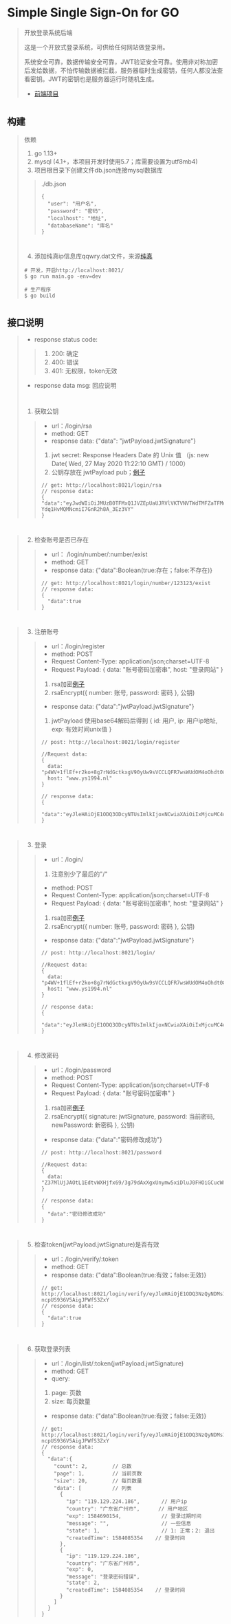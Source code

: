 # Simple Single Sign-On for GO
> 开放登录系统后端
>
> 这是一个开放式登录系统，可供给任何网站做登录用。
>
> 系统安全可靠，数据传输安全可靠，JWT验证安全可靠。使用非对称加密后发给数据，不怕传输数据被拦截，服务器临时生成密钥，任何人都没法查看密钥。JWT的密钥也是服务器运行时随机生成。
>
> * [前端项目](https://github.com/digi1874/sso-web)
> #

## 构建
> 依赖
> 1. go 1.13+
> 2. mysql (4.1+，本项目开发时使用5.7；库需要设置为utf8mb4)
> 3. 项目根目录下创建文件db.json连接mysql数据库
>> ./db.json
>> ```
>> {
>>   "user": "用户名",
>>   "password": "密码",
>>   "localhost": "地址",
>>   "databaseName": "库名"
>> }
>> ```
>> #
> 4. 添加纯真ip信息库qqwry.dat文件，来源[纯真](https://github.com/freshcn/qqwry)
> ```
> # 开发，开启http://localhost:8021/
> $ go run main.go -env=dev
>
> # 生产程序
> $ go build
> ```
> #

## 接口说明
> * response status code:
>> 1. 200: 确定
>> 2. 400: 错误
>> 3. 401: 无权限，token无效
> * response data msg: 回应说明
> #
> 1. 获取公钥
>> * url：/login/rsa
>> * method: GET
>> * response data: {"data": "jwtPayload.jwtSignature"}
>> 1. jwt secret: Response Headers Date 的 Unix 值 （js: new Date( Wed, 27 May 2020 11:22:10 GMT) / 1000）
>> 2. 公钥存放在 jwtPayload pub；[例子](https://github.com/digi1874/sso-web/blob/master/src/api/rsa.js)
>> ```
>> // get: http://localhost:8021/login/rsa
>> // response data:
>> {
>> "data":"eyJwdWIiOiJMUzB0TFMxQ1JVZEpUaUJRVlVKTVNVTWdTMFZaTFMwdExTMEtUVWxIWmsxQk1FZERVM0ZIVTBsaU0wUlJSVUpCVVZWQlFUUkhUa0ZFUTBKcFVVdENaMUZFTTFGck9IbDNVR1ZOTDFsbVdHdElMMWx0YWxseVNtRTRSZ3BNTWtjNWVUUmhlVE4yTW1GU1VIRlJlVUZhWjBzM1IyWjBTMU5pT0hwMFdsQkhUbFJvUTFOSVduTmxZbk51U1RkcE0yTk1RV1o0UmxONkswTjNOWFJtQ201MVowTlRXbVJRVG1aNVZIQlllVU4yTUhaT1RVOUNkamRJZFVWcFIyMXFSRmhYY1dsUlIzTkxaVGh3TVdOdFpVMXZZa2RwVFdaTVRGTnpVRU5LTTFjS2RFcDZUamxLVm5CbFMyWmtSbTk0VFRKUlNVUkJVVUZDQ2kwdExTMHRSVTVFSUZCVlFreEpReUJMUlZrdExTMHRMUW89In0.duHJ2lDNFj15k-Ydq1HvMQMNcmiI7GnR2h8A_3Ez3VY"
>> }
>> ```
>> #

> 2. 检查账号是否已存在
>> * url： /login/number/:number/exist
>> * method: GET
>> * response data: {"data":Boolean(true:存在；false:不存在)}
>> ```
>> // get: http://localhost:8021/login/number/123123/exist
>> // response data:
>> {
>>   "data":true
>> }
>> ```
>> #

> 3. 注册账号
>> * url：/login/register
>> * method: POST
>> * Request Content-Type: application/json;charset=UTF-8
>> * Request Payload: { data: "账号密码加密串", host: "登录网站" }
>> 1. rsa加密[例子](https://github.com/digi1874/sso-web/blob/master/src/utils/crypto.js)
>> 2. rsaEncrypt({ number: 账号, password: 密码 }, 公钥)
>> * response data: {"data":"jwtPayload.jwtSignature"}
>> 1. jwtPayload 使用base64解码后得到 { id: 用户, ip: 用户ip地址, exp: 有效时间unix值 }
>> ```
>> // post: http://localhost:8021/login/register
>>
>> //Request data:
>> {
>>   data: "p4WV+1flEf+r2ko+8g7rNdGctkxgV90yUw9sVCCLQFR7wsWUdOM4oOhdt08lCdajYvPOjS1/sSBa9gp7RSynIjsc8l2zYWhL75WCVvA0A49GRI8nyr9y3944H7yN3wSA6AODHR/sE7Bdis0cMC7FFh/1DmRwmUEO9alrWAPtDY0="
>>   host: "www.ys1994.nl"
>> }
>>
>> // response data:
>> {
>>   "data":"eyJleHAiOjE1ODQ3ODcyNTUsImlkIjoxNCwiaXAiOiIxMjcuMC4wLjEifQ.SbBU8drwIeNuyViPaqnDqGXwipGSkaQq63LOwoQLVOw"
>> }
>> ```
>> #

> 3. 登录
>> * url：/login/
>> 1. 注意别少了最后的"/"
>> * method: POST
>> * Request Content-Type: application/json;charset=UTF-8
>> * Request Payload: { data: "账号密码加密串", host: "登录网站" }
>> 1. rsa加密[例子](https://github.com/digi1874/sso-web/blob/master/src/utils/crypto.js)
>> 2. rsaEncrypt({ number: 账号, password: 密码 }, 公钥)
>> * response data: {"data":"jwtPayload.jwtSignature"}
>> ```
>> // post: http://localhost:8021/login/
>>
>> //Request data:
>> {
>>   data: "p4WV+1flEf+r2ko+8g7rNdGctkxgV90yUw9sVCCLQFR7wsWUdOM4oOhdt08lCdajYvPOjS1/sSBa9gp7RSynIjsc8l2zYWhL75WCVvA0A49GRI8nyr9y3944H7yN3wSA6AODHR/sE7Bdis0cMC7FFh/1DmRwmUEO9alrWAPtDY0="
>>   host: "www.ys1994.nl"
>> }
>>
>> // response data:
>> {
>>   "data":"eyJleHAiOjE1ODQ3ODcyNTUsImlkIjoxNCwiaXAiOiIxMjcuMC4wLjEifQ.SbBU8drwIeNuyViPaqnDqGXwipGSkaQq63LOwoQLVOw"
>> }
>> ```
>> #

> 4. 修改密码
>> * url：/login/password
>> * method: POST
>> * Request Content-Type: application/json;charset=UTF-8
>> * Request Payload: { data: "账号密码加密串" }
>> 1. rsa加密[例子](https://github.com/digi1874/sso-web/blob/master/src/utils/crypto.js)
>> 2. rsaEncrypt({ signature: jwtSignature, password: 当前密码, newPassword: 新密码 }, 公钥)
>> * response data: {"data":"密码修改成功"}
>> ```
>> // post: http://localhost:8021/password
>>
>> //Request data:
>> {
>>   data: "Z37MlUjJAOtL1EdtvWXHjfx69/3g79dAxXgxUnymw5xiDluJ0FHOiGCucWFDg+MTZEHTPdJudzfKvl6liNGqJxar4f0k+Er49Az0yrKDZxmcXGeC8bF+W88F+N0yKSSKfh50QYQTM0D30OA2ZqLQEVEBjKDoBEtL/WU7lt8N2t8="
>> }
>>
>> // response data:
>> {
>>   "data":"密码修改成功"
>> }
>> ```
>> #

> 5. 检查token(jwtPayload.jwtSignature)是否有效
>> * url：/login/verify/:token
>> * method: GET
>> * response data: {"data":Boolean(true:有效；false:无效)}
>> ```
>> // get: http://localhost:8021/login/verify/eyJleHAiOjE1ODQ3NzQyNDMsImlkIjo1LCJpcCI6IjEyNy4wLjAuMSJ9.yaedlsXNNLFxYGknWAPU-ncpUS936V5AigJPWfS3ZxY
>> // response data:
>> {
>>   "data":true
>> }
>> ```
>> #

> 6. 获取登录列表
>> * url：/login/list/:token(jwtPayload.jwtSignature)
>> * method: GET
>> * query:
>> 1. page: 页数
>> 1. size: 每页数量
>> * response data: {"data":Boolean(true:有效；false:无效)}
>> ```
>> // get: http://localhost:8021/login/verify/eyJleHAiOjE1ODQ3NzQyNDMsImlkIjo1LCJpcCI6IjEyNy4wLjAuMSJ9.yaedlsXNNLFxYGknWAPU-ncpUS936V5AigJPWfS3ZxY
>> // response data:
>> {
>>   "data":{
>>     "count": 2,        // 总数
>>     "page": 1,         // 当前页数
>>     "size": 20,        // 每页数量
>>     "data": [          // 列表
>>       {
>>         "ip": "119.129.224.186",       // 用户ip
>>         "country": "广东省广州市",      // 用户地区
>>         "exp": 1584690154,             // 登录过期时间
>>         "message": "",                 // 一些信息
>>         "state": 1,                    // 1: 正常；2: 退出
>>         "createdTime": 1584085354    // 登录时间
>>       },
>>       {
>>         "ip": "119.129.224.186",
>>         "country": "广东省广州市",
>>         "exp": 0,
>>         "message": "登录密码错误",
>>         "state": 2,
>>         "createdTime": 1584085354    // 登录时间
>>       }
>>     ]
>>   }
>> }
>> ```
>> #
